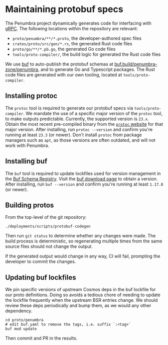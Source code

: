 # Maintaining protobuf specs

The Penumbra project dynamically generates code for interfacing
with [gRPC]. The following locations within the repository
are relevant:

  * `proto/penumbra/**/*.proto`, the developer-authored spec files
  * `crates/proto/src/gen/*.rs`, the generated Rust code files
  * `proto/go/**/*.pb.go`, the generated Go code files
  * `tools/proto-compiler/`, the build logic for generated the Rust code files

We use [buf] to auto-publish the protobuf schemas at
[buf.build/penumbra-zone/penumbra][protobuf], and to generate Go and Typescript packages.
The Rust code files are generated with our own tooling, located at `tools/proto-compiler`.

## Installing protoc

The `protoc` tool is required to generate our protobuf specs via `tools/proto-compiler`.
We mandate the use of a specific major version of the `protoc` tool, to make outputs
predictable. Currently, the supported version is `23.x`. Obtain the most recent
pre-compiled binary from the [`protoc` website] for that major version.
After installing, run `protoc --version` and confirm you're running
at least `23.3` (or newer). Don't install `protoc` from package managers
such as `apt`, as those versions are often outdated, and will not work
with Penumbra.

## Installing buf

The `buf` tool is required to update lockfiles used for version management in
the [Buf Schema Registry](https://buf.build.penumbra-zone/penumbra). Visit
the [buf download page](https://buf.build/docs/installation/) to obtain a version.
After installing, run `buf --version` and confirm you're running at least
`1.17.0` (or newer).

## Building protos

From the top-level of the git repository:

```shell
./deployments/scripts/protobuf-codegen
```

Then run `git status` to determine whether any changes were made.
The build process is deterministic, so regenerating multiple times
from the same source files should not change the output.

If the generated output would change in any way, CI will
fail, prompting the developer to commit the changes.

## Updating buf lockfiles
We pin specific versions of upstream Cosmos deps in the buf lockfile
for our proto definitions. Doing so avoids a tedious chore of needing
to update the lockfile frequently when the upstream BSR entries change.
We should review these deps periodically and bump them, as we would any other dependency.

```shell
cd proto/penumbra
# edit buf.yaml to remove the tags, i.e. suffix `:<tag>`
buf mod update
```

Then commit and PR in the results.

[`protoc` website]: https://protobuf.dev/downloads/
[proto-compiler]: https://github.com/penumbra-zone/penumbra/tree/main/tools/proto-compiler
[gRPC]: https://grpc.io/
[protobuf]: https://buf.build/penumbra-zone/penumbra
[buf]: https://buf.build/
